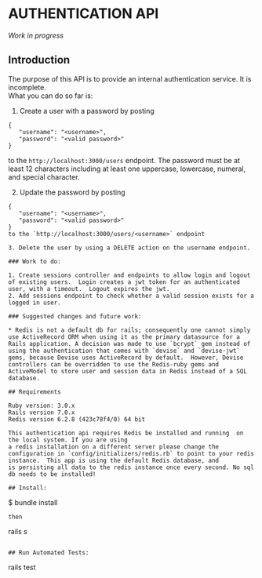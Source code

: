 # AUTHENTICATION API

*Work in progress*

## Introduction
The purpose of this API is to provide an internal authentication service. It is incomplete.  
What you can do so far is:
1. Create a user with a password by posting 
``` 
{
   "username": "<username>",
   "password": "<valid password>"
}
```
to the `http://localhost:3000/users` endpoint.
The password must be at least 12 characters including at least one uppercase, lowercase, numeral, and special character.

2. Update the password by posting
```
{
   "username": "<username>",
   "password": "<valid password>"
}
to the `http://localhost:3000/users/<username>` endpoint

3. Delete the user by using a DELETE action on the username endpoint.

### Work to do:

1. Create sessions controller and endpoints to allow login and logout of existing users.  Login creates a jwt token for an authenticated user, with a timeout.  Logout expires the jwt.
2. Add sessions endpoint to check whether a valid session exists for a logged in user.

### Suggested changes and future work:

* Redis is not a default db for rails; consequently one cannot simply use ActiveRecord ORM when using it as the primary datasource for a Rails application. A decision was made to use `bcrypt` gem instead of using the authentication that comes with `devise` and `devise-jwt` gems, because Devise uses ActiveRecord by default.  However, Devise controllers can be overridden to use the Redis-ruby gems and ActiveModel to store user and session data in Redis instead of a SQL database.

## Requirements

Ruby version: 3.0.x
Rails version 7.0.x
Redis version 6.2.8 (423c78f4/0) 64 bit

This authentication api requires Redis be installed and running  on the local system. If you are using
a redis installation on a different server please change the configuration in `config/initializers/redis.rb` to point to your redis instance.  This app is using the default Redis database, and
is persisting all data to the redis instance once every second. No sql db needs to be installed!

## Install:

```
$ bundle install
```
then
```
rails s
```

## Run Automated Tests:
```
rails test
```

